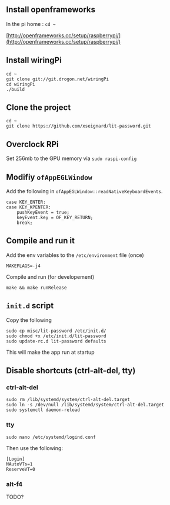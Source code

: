 ## Install openframeworks

In the pi home : `cd ~`

[http://openframeworks.cc/setup/raspberrypi/](http://openframeworks.cc/setup/raspberrypi/)

## Install wiringPi

```
cd ~
git clone git://git.drogon.net/wiringPi
cd wiringPi
./build
```

## Clone the project

```
cd ~
git clone https://github.com/xseignard/lit-password.git
```

## Overclock RPi

Set 256mb to the GPU memory via `sudo raspi-config`

## Modifiy `ofAppEGLWindow`

Add the following in `ofAppEGLWindow::readNativeKeyboardEvents`.
```
case KEY_ENTER:
case KEY_KPENTER:
	pushKeyEvent = true;
	keyEvent.key = OF_KEY_RETURN;
	break;
```

## Compile and run it

Add the env variables to the `/etc/environment` file (once)

```
MAKEFLAGS=-j4
```

Compile and run (for developement)

```
make && make runRelease
```

## `init.d` script

Copy the following

```
sudo cp misc/lit-password /etc/init.d/
sudo chmod +x /etc/init.d/lit-password
sudo update-rc.d lit-password defaults
```

This will make the app run at startup

## Disable shortcuts (ctrl-alt-del, tty)

### ctrl-alt-del

```
sudo rm /lib/systemd/system/ctrl-alt-del.target
sudo ln -s /dev/null /lib/systemd/system/ctrl-alt-del.target
sudo systemctl daemon-reload
```

### tty

```
sudo nano /etc/systemd/logind.conf
```

Then use the following:

```
[Login]
NAutoVTs=1
ReserveVT=0
```

### alt-f4

TODO?
